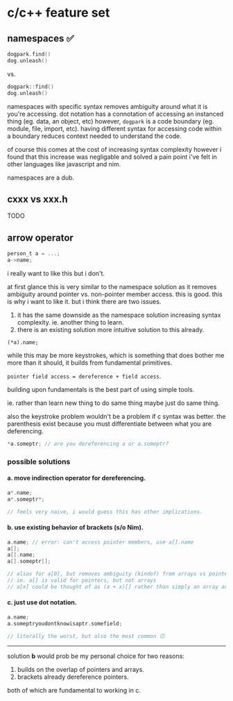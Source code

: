 # c/c++ feature set

## namespaces ✅
```c
dogpark.find()
dog.unleash()
```

vs.

```c
dogpark::find()
dog.unleash()
```

namespaces with specific syntax removes ambiguity around what it is you're accessing. dot notation has a connotation of accessing an instanced thing (eg. data, an object, etc) however, `dogpark` is a code boundary (eg. module, file, import, etc). having different syntax for accessing code within a boundary reduces context needed to understand the code.

of course this comes at the cost of increasing syntax complexity however i found that this increase was negligable and solved a pain point i've felt in other languages like javascript and nim.

namespaces are a dub.

## cxxx vs xxx.h
TODO

## arrow operator
```c
person_t a = ...;
a->name;
```

i really want to like this but i don't.

at first glance this is very similar to the namespace solution as it removes ambiguity around pointer vs. non-pointer member access. this is good. this is why i want to like it. but i think there are two issues.
1. it has the same downside as the namespace solution increasing syntax complexity. ie. another thing to learn.
2. there is an existing solution more intuitive solution to this already.

```
(*a).name;
```

while this may be more keystrokes, which is something that does bother me more than it should, it builds from fundamental primitives. 

`pointer field access = dereference + field access`.

building upon fundamentals is the best part of using simple tools.

ie. rather than learn new thing to do same thing maybe just do same thing.

also the keystroke problem wouldn't be a problem if c syntax was better. the parenthesis exist because you must differentiate between what you are deferencing.

```c
*a.someptr; // are you dereferencing a or a.someptr?
```

### possible solutions

#### a. move indirection operator for dereferencing.
```c
a*.name;
a*.someptr*;

// feels very naive, i would guess this has other implications.
```

#### b. use existing behavior of brackets (s/o Nim).
```c
a.name; // error: can't access pointer members, use a[].name
a[];
a[].name;
a[].someptr[];

// alias for a[0], but removes ambiguity (kindof) from arrays vs pointers.
// ie. a[] is valid for pointers, but not arrays
// a[x] could be thought of as (a + x)[] rather than simply an array accessor.
```

#### c. just use dot notation.
```c
a.name;
a.someptryoudontknowisaptr.somefield;

// literally the worst, but also the most common 🙃
```
---

solution **b** would prob be my personal choice for two reasons:
1. builds on the overlap of pointers and arrays.
2. brackets already dereference pointers.

both of which are fundamental to working in c.